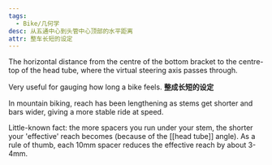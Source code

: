 ```yaml
---
tags:
  - Bike/几何学
desc: 从五通中心到头管中心顶部的水平距离
attr: 整车长短的设定
---
```


The horizontal distance from the centre of the bottom bracket to the centre-top of the head tube, where the virtual steering axis passes through.

Very useful for gauging how long a bike feels. **整成长短的设定**

In mountain biking, reach has been lengthening as stems get shorter and bars wider, giving a more stable ride at speed.

Little-known fact: the more spacers you run under your stem, the shorter your 'effective' reach becomes (because of the [[head tube]] angle). As a rule of thumb, each 10mm spacer reduces the effective reach by about 3-4mm.

